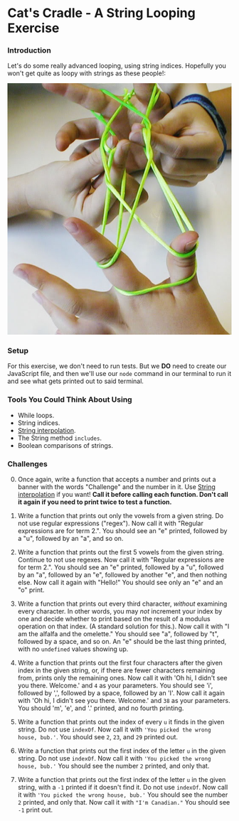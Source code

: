 # Cat's Cradle - A String Looping Exercise

### Introduction

Let's do some really advanced looping, using string indices. Hopefully you won't get quite as loopy with strings as these people!:

![co-operative cats cradle](./assets/cats-cradle.jpg)


### Setup

For this exercise, we don't need to run tests. But we **DO** need to create our JavaScript file, and then we'll use our `node` command in our terminal to run it and see what gets printed out to said terminal.


### Tools You Could Think About Using

* While loops.
* String indices.
* [String interpolation](https://dmitripavlutin.com/string-interpolation-in-javascript/).
* The String method `includes`.
* Boolean comparisons of strings.


### Challenges


0. Once again, write a function that accepts a number and prints out a banner with the words "Challenge" and the number in it. Use [String interpolation](https://dmitripavlutin.com/string-interpolation-in-javascript/) if you want! **Call it before calling each function. Don't call it again if you need to print twice to test a function.**

1. Write a function that prints out only the vowels from a given string. Do not use regular expressions ("regex"). Now call it with "Regular expressions are for term 2.". You should see an "e" printed, followed by a "u", followed by an "a", and so on.

2. Write a function that prints out the first 5 vowels from the given string. Continue to not use regexes. Now call it with "Regular expressions are for term 2.". You should see an "e" printed, followed by a "u", followed by an "a", followed by an "e", followed by another "e", and then nothing else. Now call it again with "Hello!" You should see only an "e" and an "o" print.

3. Write a function that prints out every third character, _without_ examining every character. In other words, you may _not_ increment your index by one and decide whether to print based on the result of a modulus operation on that index. (A standard solution for this.). Now call it with "I am the alfalfa and the omelette." You should see "a", followed by "t", followed by a space, and so on. An "e" should be the last thing printed, with no `undefined` values showing up.

4. Write a function that prints out the first four characters after the given index in the given string, or, if there are fewer characters remaining from, prints only the remaining ones. Now call it with 'Oh hi, I didn't see you there. Welcome.' and `4` as your parameters. You should see 'i', followed by ',', followed by a space, followed by an 'I'. Now call it again with 'Oh hi, I didn't see you there. Welcome.' and `38` as your parameters. You should 'm', 'e', and '.' printed, and no fourth printing.

5. Write a function that prints out the index of every `u` it finds in the given string. Do not use `indexOf`. Now call it with `'You picked the wrong house, bub.'`. You should see `2`, `23`, and `29` printed out.

6. Write a function that prints out the first index of the letter `u` in the given string. Do not use `indexOf`. Now call it with `'You picked the wrong house, bub.'` You should see the number `2` printed, and only that.

7. Write a function that prints out the first index of the letter `u` in the given string, with a `-1` printed if it doesn't find it. Do not use `indexOf`. Now call it with `'You picked the wrong house, bub.'` You should see the number `2` printed, and only that. Now call it with `"I'm Canadian."` You should see `-1` print out.
